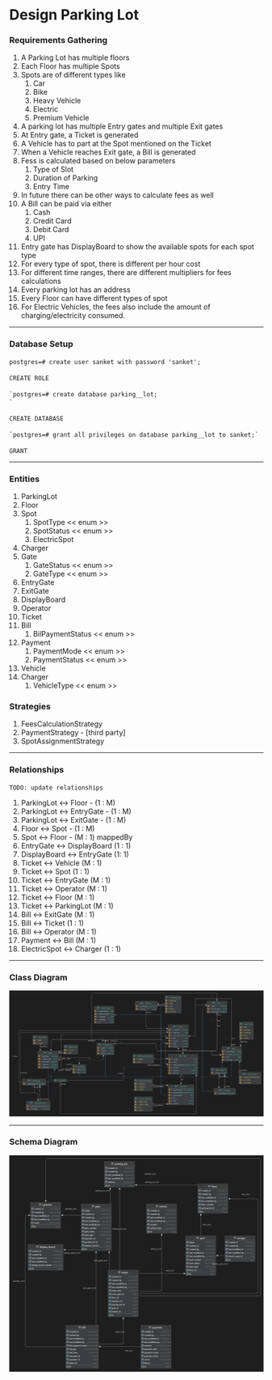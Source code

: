 # Design Parking Lot

### Requirements Gathering
1. A Parking Lot has multiple floors
2. Each Floor has multiple Spots
3. Spots are of different types like 
   1. Car
   2. Bike
   3. Heavy Vehicle
   4. Electric
   5. Premium Vehicle
4. A parking lot has multiple Entry gates and multiple Exit gates
5. At Entry gate, a Ticket is generated
6. A Vehicle has to part at the Spot mentioned on the Ticket
7. When a Vehicle reaches Exit gate, a Bill is generated
8. Fess is calculated based on below parameters
   1. Type of Slot
   2. Duration of Parking
   3. Entry Time
9. In future there can be other ways to calculate fees as well
10. A Bill can be paid via either
    1. Cash
    2. Credit Card
    3. Debit Card
    4. UPI
11. Entry gate has DisplayBoard to show the available spots for each spot type
12. For every type of spot, there is different per hour cost
13. For different time ranges, there are different multipliers for fees calculations
14. Every parking lot has an address
15. Every Floor can have different types of spot
16. For Electric Vehicles, the fees also include the amount of charging/electricity consumed.

---

### Database Setup
    postgres=# create user sanket with password 'sanket';
    
    CREATE ROLE
    
    `postgres=# create database parking__lot;
    `
    
    CREATE DATABASE
    
    `postgres=# grant all privileges on database parking__lot to sanket;`
    
    GRANT

---

### Entities
1. ParkingLot
2. Floor
3. Spot
   1. SpotType << enum >>
   2. SpotStatus << enum >>
   3. ElectricSpot
4. Charger
5. Gate
   1. GateStatus << enum >>
   2. GateType << enum >>
6. EntryGate
7. ExitGate
8. DisplayBoard
9. Operator
10. Ticket
11. Bill
    1. BilPaymentStatus << enum >>
12. Payment
    1. PaymentMode << enum >>
    2. PaymentStatus << enum >>
13. Vehicle
14. Charger
    1. VehicleType << enum >>

### Strategies
1. FeesCalculationStrategy
2. PaymentStrategy - [third party]
3. SpotAssignmentStrategy

---

### Relationships

    TODO: update relationships

1. ParkingLot <-> Floor  - (1 : M)
2. ParkingLot <-> EntryGate - (1 : M)
3. ParkingLot <-> ExitGate - (1 : M)
4. Floor <-> Spot - (1 : M)
5. Spot <-> Floor - (M : 1) mappedBy
6. EntryGate <-> DisplayBoard (1 : 1)
7. DisplayBoard <-> EntryGate (1: 1)
8. Ticket <-> Vehicle (M : 1)
9. Ticket <-> Spot (1 : 1)
10. Ticket <-> EntryGate (M : 1)
11. Ticket <-> Operator (M : 1)
12. Ticket <-> Floor (M : 1)
13. Ticket <-> ParkingLot (M : 1)
14. Bill <-> ExitGate (M : 1)
15. Bill <-> Ticket (1 : 1)
16. Bill <-> Operator (M : 1)
17. Payment <-> Bill (M : 1)
18. ElectricSpot <-> Charger (1 : 1)

---

### Class Diagram

![image](https://github.com/sanketwakhare/lld-designs/blob/master/design-parking-lot/src/diagrams/class-diagram-parking__lot.png)


---

### Schema Diagram

![image](https://github.com/sanketwakhare/lld-designs/blob/master/design-parking-lot/src/diagrams/schema-diagram-parking__lot.png)
